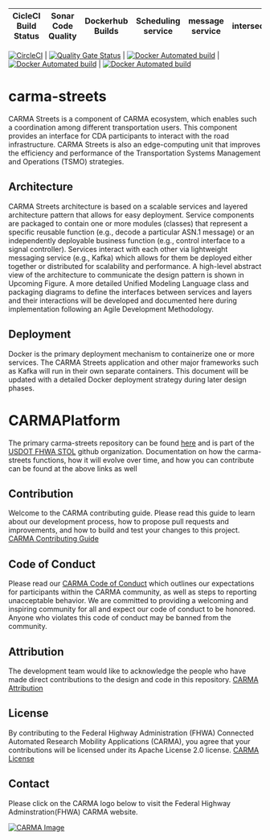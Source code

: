 | CicleCI Build Status | Sonar Code Quality | Dockerhub Builds |Scheduling service | message service | intersection_model |
|----------------------|--------------------|------------------|--------------------|-----------------|-------------------|
                                            
[![CircleCI](https://circleci.com/gh/usdot-fhwa-stol/carma-streets.svg?style=svg)](https://circleci.com/gh/usdot-fhwa-stol/carma-streets) | [![Quality Gate Status](https://sonarcloud.io/api/project_badges/measure?project=usdot-fhwa-stol_carma-streets&metric=alert_status)](https://sonarcloud.io/dashboard?id=usdot-fhwa-stol_carma-streets)       | [![Docker Automated build](https://img.shields.io/docker/automated/usdotfhwastoldev/message_services?color=%232496ED)]( https://dockerbuildbadges.quelltext.eu/status.svg?organization=usdotfhwastoldev&repository=message_services)        | [![Docker Automated build](https://img.shields.io/docker/automated/usdotfhwastoldev/scheduling_service?color=%232496ED)]( https://dockerbuildbadges.quelltext.eu/status.svg?organization=usdotfhwastoldev&repository=scheduling_service)        | [![Docker Automated build](https://img.shields.io/docker/automated/usdotfhwastoldev/intersection_model?color=%232496ED)]( https://dockerbuildbadges.quelltext.eu/status.svg?organization=usdotfhwastoldev&repository=intersection_model)


# carma-streets

CARMA Streets is a component of CARMA ecosystem, which enables such a coordination among different transportation users. This component provides an interface for CDA participants to interact with the road infrastructure. CARMA Streets is also an edge-computing unit that improves the efficiency and performance of the Transportation Systems Management and Operations (TSMO) strategies.

## Architecture
CARMA Streets architecture is based on a scalable services and layered architecture pattern that allows for easy deployment.  Service components are packaged to contain one or more modules (classes) that represent a specific reusable function (e.g., decode a particular ASN.1 message) or an independently deployable business function (e.g., control interface to a signal controller). Services interact with each other via lightweight messaging service (e.g., Kafka) which allows for them be deployed either together or distributed for scalability and performance. A high-level abstract view of the architecture to communicate the design pattern is shown in Upcoming Figure. A more detailed Unified Modeling Language class and packaging diagrams to define the interfaces between services and layers and their interactions will be developed and documented here during implementation following an Agile Development Methodology.

## Deployment
Docker is the primary deployment mechanism to containerize one or more services. The CARMA Streets application and other major frameworks such as Kafka will run in their own separate containers. This document will be updated with a detailed Docker deployment strategy during later design phases. 

# CARMAPlatform
The primary carma-streets repository can be found [here](https://github.com/usdot-fhwa-stol/carma-streets) and is part of the [USDOT FHWA STOL](https://github.com/usdot-fhwa-stol/)
github organization. Documentation on how the carma-streets  functions, how it will evolve over time, and how you can contribute can be found at the above links as well

## Contribution
Welcome to the CARMA contributing guide. Please read this guide to learn about our development process, how to propose pull requests and improvements, and how to build and test your changes to this project. [CARMA Contributing Guide](https://github.com/usdot-fhwa-stol/carma-platform/blob/develop/Contributing.md) 

## Code of Conduct 
Please read our [CARMA Code of Conduct](https://github.com/usdot-fhwa-stol/carma-platform/blob/develop/Code_of_Conduct.md) which outlines our expectations for participants within the CARMA community, as well as steps to reporting unacceptable behavior. We are committed to providing a welcoming and inspiring community for all and expect our code of conduct to be honored. Anyone who violates this code of conduct may be banned from the community.

## Attribution
The development team would like to acknowledge the people who have made direct contributions to the design and code in this repository. [CARMA Attribution](https://github.com/usdot-fhwa-stol/carma-platform/blob/develop/ATTRIBUTION.md) 

## License
By contributing to the Federal Highway Administration (FHWA) Connected Automated Research Mobility Applications (CARMA), you agree that your contributions will be licensed under its Apache License 2.0 license. [CARMA License](https://github.com/usdot-fhwa-stol/carma-platform/blob/develop/docs/License.md) 

## Contact
Please click on the CARMA logo below to visit the Federal Highway Adminstration(FHWA) CARMA website.

[![CARMA Image](https://raw.githubusercontent.com/usdot-fhwa-stol/CARMAPlatform/develop/docs/image/CARMA_icon.png)](https://highways.dot.gov/research/research-programs/operations/CARMA)



